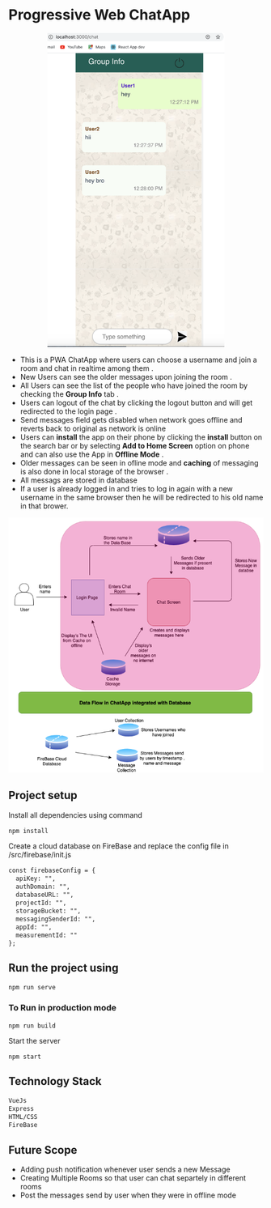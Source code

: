 
# Progressive Web ChatApp
<p align="center">
  <img src="src/assets/chatpage.png" width="350" title="hover text">
</p>



* This is a PWA ChatApp where users can choose a username and join a room and chat in realtime among them .
* New Users can see the older messages upon joining the room .
* All Users can see the list of the people who have joined the room by checking the **Group Info** tab .
* Users can logout of the chat by clicking the logout button and will get redirected to the login page .
* Send messages field gets disabled when network goes offline and reverts back to original as network is online 
* Users can **install** the app on their phone by clicking the **install** button on the search bar or by selecting **Add to Home Screen** option on phone
and can also use the App in **Offline Mode** .
* Older messages can be seen in ofline mode and **caching** of messaging is also done in local storage of the browser .
* All messags are stored in database 
* If a user is already logged in and tries to log in again with a new username in the same browser then he will  be redirected to his old name in that brower.

<p align="center">
  <img src="src/assets/Chatapp.png" width="600" title="Chatapp">
</p>


## Project setup
Install all dependencies using command
```
npm install
```
Create a cloud database on FireBase and replace the config file in /src/firebase/init.js
```
const firebaseConfig = {
  apiKey: "",
  authDomain: "",
  databaseURL: "",
  projectId: "",
  storageBucket: "",
  messagingSenderId: "",
  appId: "",
  measurementId: ""
};
```

## Run the project using
```
npm run serve
```
### To Run in production mode
```
npm run build
```
 Start the server
```
npm start
```
## Technology Stack 
```
VueJs
Express
HTML/CSS
FireBase 
```
## Future Scope
* Adding push notification whenever user sends a new Message 
* Creating Multiple Rooms so that user can chat separtely in different rooms 
* Post the messages send by user when they were in offline mode

